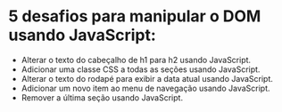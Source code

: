 # 5 desafios para manipular o DOM usando JavaScript:

- Alterar o texto do cabeçalho de h1 para h2 usando JavaScript.
- Adicionar uma classe CSS a todas as seções usando JavaScript.
- Alterar o texto do rodapé para exibir a data atual usando JavaScript.
- Adicionar um novo item ao menu de navegação usando JavaScript.
- Remover a última seção usando JavaScript.